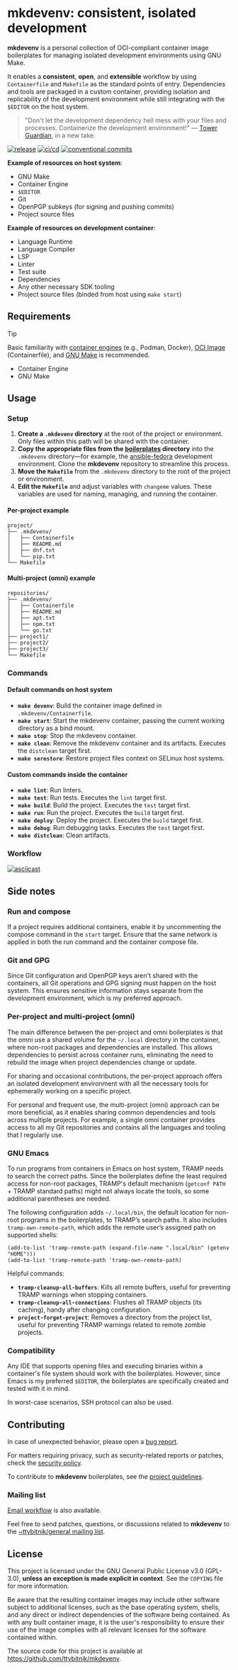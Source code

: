 # mkdevenv: consistent, isolated development

**mkdevenv** is a personal collection of OCI-compliant container image boilerplates for managing isolated development environments using GNU Make.

It enables a **consistent**, **open**, and **extensible** workflow by using `Containerfile` and `Makefile` as the standard points of entry. Dependencies and tools are packaged in a custom container, providing isolation and replicability of the development environment while still integrating with the `$EDITOR` on the host system.

> "Don't let the development dependency hell mess with your files and processes. Containerize the development environment!"
> — [Tower Guardian](https://imgflip.com/i/9gc41r), in a new take.

[![release](https://img.shields.io/github/v/release/ttybitnik/mkdevenv)](https://github.com/ttybitnik/mkdevenv/releases/latest)
[![ci/cd](https://github.com/ttybitnik/mkdevenv/actions/workflows/cicd.yaml/badge.svg)](https://github.com/ttybitnik/mkdevenv/actions/workflows/cicd.yaml)
[![conventional commits](https://img.shields.io/badge/conventional%20commits-1.0.0-%23FE5196?logo=conventionalcommits&logoColor=white)](https://conventionalcommits.org)

**Example of resources on host system**:

- GNU Make
- Container Engine
- `$EDITOR`
- Git
- OpenPGP subkeys (for signing and pushing commits)
- Project source files

**Example of resources on development container**:

- Language Runtime
- Language Compiler
- LSP
- Linter
- Test suite
- Dependencies
- Any other necessary SDK tooling
- Project source files (binded from host using `make start`)

## Requirements

> [!TIP]
> Basic familiarity with [container engines](https://docs.podman.io/en/latest/) (e.g., Podman, Docker), [OCI Image](https://github.com/containers/common/blob/main/docs/Containerfile.5.md) (Containerfile), and [GNU Make](https://www.gnu.org/software/make/) is recommended.

- Container Engine
- GNU Make

## Usage

### Setup

1. **Create a `.mkdevenv` directory** at the root of the project or environment. Only files within this path will be shared with the container.
1. **Copy the appropriate files from the [boilerplates](boilerplates/) directory** into the `.mkdevenv` directory—for example, the [ansible-fedora](boilerplates/ansible/fedora) development environment. Clone the **mkdevenv** repository to streamline this process.
1. **Move the `Makefile`** from the `.mkdevenv` directory to the root of the project or environment.
1. **Edit the `Makefile`** and adjust variables with `changeme` values. These variables are used for naming, managing, and running the container.

#### Per-project example
```
project/
├── .mkdevenv/
│   ├── Containerfile
│   ├── README.md
│   ├── dnf.txt
│   └── pip.txt
└── Makefile
```

#### Multi-project (omni) example
```
repositories/
├── .mkdevenv/
│   ├── Containerfile
│   ├── README.md
│   ├── apt.txt
│   ├── npm.txt
│   └── go.txt
├── project1/
├── project2/
├── project3/
└── Makefile
```

### Commands

#### Default commands on host system

- **`make devenv`**: Build the container image defined in `.mkdevenv/Containerfile`.
- **`make start`**: Start the mkdevenv container, passing the current working directory as a bind mount.
- **`make stop`**: Stop the mkdevenv container.
- **`make clean`**: Remove the mkdevenv container and its artifacts. Executes the `distclean` target first.
- **`make serestore`**: Restore project files context on SELinux host systems.

#### Custom commands inside the container

- **`make lint`**: Run linters.
- **`make test`**: Run tests. Executes the `lint` target first.
- **`make build`**: Build the project. Executes the `test` target first.
- **`make run`**: Run the project. Executes the `build` target first.
- **`make deploy`**: Deploy the project. Executes the `build` target first.
- **`make debug`**: Run debugging tasks. Executes the `test` target first.
- **`make distclean`**: Clean artifacts.

### Workflow

[![asciicast](https://asciinema.org/a/Ib6lXP2Ic6wsPiK5AcpJ13Jfj.svg)](https://asciinema.org/a/Ib6lXP2Ic6wsPiK5AcpJ13Jfj)

## Side notes

### Run and compose

If a project requires additional containers, enable it by uncommenting the compose command in the `start` target. Ensure that the same network is applied in both the run command and the container compose file.

### Git and GPG

Since Git configuration and OpenPGP keys aren't shared with the containers, all Git operations and GPG signing must happen on the host system. This ensures sensitive information stays separate from the development environment, which is my preferred approach.

### Per-project and multi-project (omni)

The main difference between the per-project and omni boilerplates is that the omni use a shared volume for the `~/.local` directory in the container, where non-root packages and dependencies are installed. This allows dependencies to persist across container runs, eliminating the need to rebuild the image when project dependencies change or update.

For sharing and occasional contributions, the per-project approach offers an isolated development environment with all the necessary tools for ephemerally working on a specific project.

For personal and frequent use, the multi-project (omni) approach can be more beneficial, as it enables sharing common dependencies and tools across multiple projects. For example, a single omni container provides access to all my Git repositories and contains all the languages and tooling that I regularly use.

### GNU Emacs

To run programs from containers in Emacs on host system, TRAMP needs to search the correct paths. Since the boilerplates define the least required access for non-root packages, TRAMP's default mechanism (`getconf PATH` + TRAMP standard paths) might not always locate the tools, so some additional parentheses are needed.

The following configuration adds `~/.local/bin`, the default location for non-root programs in the boilerplates, to TRAMP’s search paths. It also includes `tramp-own-remote-path`, which adds the remote user’s assigned path on supported shells:
``` emacs-lisp
(add-to-list 'tramp-remote-path (expand-file-name ".local/bin" (getenv "HOME")))
(add-to-list 'tramp-remote-path 'tramp-own-remote-path)
```

Helpful commands:

- **`tramp-cleanup-all-buffers`**: Kills all remote buffers, useful for preventing TRAMP warnings when stopping containers.
- **`tramp-cleanup-all-connections`**: Flushes all TRAMP objects (its caching), handy after changing configuration.
- **`project-forget-project`**: Removes a directory from the project list, useful for preventing TRAMP warnings related to remote zombie projects.

### Compatibility

Any IDE that supports opening files and executing binaries within a container's file system should work with the boilerplates. However, since Emacs is my preferred `$EDITOR`, the boilerplates are specifically created and tested with it in mind.

In worst-case scenarios, SSH protocol can also be used.

## Contributing

In case of unexpected behavior, please open a [bug report](https://github.com/ttybitnik/mkdevenv/issues/new?assignees=&labels=bug&projects=&template=bug_report.md&title=).

For matters requiring privacy, such as security-related reports or patches, check the [security policy](SECURITY.md).

To contribute to **mkdevenv** boilerplates, see the [project guidelines](boilerplates/README.md).

### Mailing list

[Email workflow](https://git-send-email.io/) is also available.

Feel free to send patches, questions, or discussions related to **mkdevenv** to the [~ttybitnik/general mailing list](https://lists.sr.ht/~ttybitnik/general).

## License

This project is licensed under the GNU General Public License v3.0 (GPL-3.0), **unless an exception is made explicit in context**. See the `COPYING` file for more information.

Be aware that the resulting container images may include other software subject to additional licenses, such as the base operating system, shells, and any direct or indirect dependencies of the software being contained. As with any built container image, it is the user's responsibility to ensure their use of the image complies with all relevant licenses for the software contained within.

The source code for this project is available at <https://github.com/ttybitnik/mkdevenv>.
